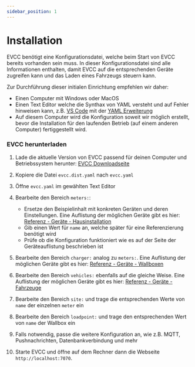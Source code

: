 ```yaml
---
sidebar_position: 1
---
```


# Installation

EVCC benötigt eine Konfigurationsdatei, welche beim Start von EVCC bereits vorhanden sein muss. In dieser Konfigurationsdatei sind alle Informationen enthalten, damit EVCC auf die entsprechenden Geräte zugreifen kann und das Laden eines Fahrzeugs steuern kann.

Zur Durchführung dieser initialen Einrichtung empfehlen wir daher:

- Einen Computer mit Windows oder MacOS
- Einen Text Editor welche die Synthax von YAML versteht und auf Fehler hinweisen kann, z.B. [VS Code](https://code.visualstudio.com) mit der [YAML Erweiterung](https://marketplace.visualstudio.com/items?itemName=redhat.vscode-yaml)
- Auf diesem Computer wird die Konfiguration soweit wir möglich erstellt, bevor die Installation für den laufenden Betrieb (auf einem anderen Computer) fertiggestellt wird.

### EVCC herunterladen

1. Lade die aktuelle Version von EVCC passend für deinen Computer und Betriebssystem herunter: [EVCC Downloadseite](https://github.com/evcc-io/evcc/releases)
2. Kopiere die Datei `evcc.dist.yaml` nach `evcc.yaml`
3. Öffne `evcc.yaml` im gewählten Text Editor
4. Bearbeite den Bereich `meters:`:

    - Ersetze den Beispielinhalt mit konkreten Geräten und deren Einstellungen. Eine Auflistung der möglichen Geräte gibt es hier: [Referenz - Geräte - Hausinstallation](/docs/devices/meter)
    - Gib einen Wert für `name` an, welche später für eine Referenzierung benötigt wird
    - Prüfe ob die Konfiguration funktioniert wie es auf der Seite der Geräteauflistung beschrieben ist

5. Bearbeite den Bereich `charger:` analog zu `meters:`. Eine Auflistung der möglichen Geräte gibt es hier: [Referenz - Geräte - Wallboxen](/docs/devices/charger)
6. Bearbeite den Bereich `vehicles:` ebenfalls auf die gleiche Weise. Eine Auflistung der möglichen Geräte gibt es hier: [Referenz - Geräte - Fahrzeuge](/docs/devices/vehicle)
7. Bearbeite den Bereich `site:` und trage die entsprechenden Werte von `name` der einzelnen `meter` ein
8. Bearbeite den Bereich `loadpoint:` und trage den entsprechenden Wert von `name` der Wallbox ein
9. Falls notwendig, passe die weitere Konfiguration an, wie z.B. MQTT, Pushnachrichten, Datenbankverbindung und mehr
10. Starte EVCC und öffne auf dem Rechner dann die Webseite `http://localhost:7070`.
